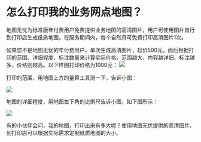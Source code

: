 # 怎么打印我的业务网点地图？

地图无忧为标准版年付费用户免费提供业务地图的高清图片，用户可使用图片自行到打印店生成纸质地图，在服务期间内，每个自然月可免费打印高清图片1次。

如果您不是地图无忧的年付费用户，单次生成高清图片，起价500元，而后根据打印的范围、详细程度、标注数量来计算实际价格，范围越大、内容越详细、标注越多，价格则越高。以下样图打印价格为1000元：
![](http://pic.dituwuyou.com/map%2Fpicture%2F%E5%8C%97%E4%BA%AC%E5%85%AD%E7%8E%AF%E5%8C%BA%E5%9F%9F%E6%9F%90%E4%B8%9A%E5%8A%A1%E7%BD%91%E7%82%B9%E5%88%86%E5%B8%83.png)


打印的范围，用地图上方的量算工具测一下，告诉小图：

![](http://pic.dituwuyou.com/map%2Fpicture%2F2015-10-24_10-34-48.jpg)

地图的详细程度，用地图左下角的比例尺告诉小图，如下图所示：

![](http://pic.dituwuyou.com/map%2Fpicture%2F2015-10-24_10-02-26.jpg)

有的小伙伴会问，我的地图，打印出来有多大呢？使用地图无忧提供的高清图片，到打印店可以根据实际需求定制纸质地图的大小。


